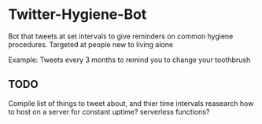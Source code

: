 # Twitter-Hygiene-Bot
Bot that tweets at set intervals to give reminders on common hygiene procedures. Targeted at people new to living alone

Example:
  Tweets every 3 months to remind you to change your toothbrush


## TODO

Compile list of things to tweet about, and thier time intervals
reasearch how to host on a server for constant uptime? serverless functions?